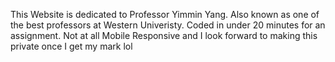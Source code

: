 This Website is dedicated to Professor Yimmin Yang. Also known as one of the best professors at Western Univeristy. Coded in under 20 minutes for an assignment. Not at all Mobile Responsive and I look forward to making this private once I get my mark lol
